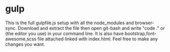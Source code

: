 # gulp

This is the full gulpfile.js setup with all the node_modules and browser-sync. Download and extract the file then open git-bash and write "code ." or (the editor you use) in your command line. It is also have bootstrap,font-awesome,scss file attached linked with index.html. Feel free to make any changes you want.

